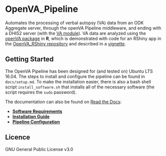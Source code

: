 # OpenVA_Pipeline

Automates the processing of verbal autopsy (VA) data from an ODK Aggregate server, through the openVA Pipeline middleware, 
and ending with a DHIS2 server (with the [VA module](https://github.com/SwissTPH/dhis2_va_draft)). VA data are analyzed
using the [openVA package](https://github.com/richardli/openVA) in **R**, which is demonstrated with code for an RShiny app
in the [OpenVA_RShiny repository](https://github.com/D4H-CRVS/OpenVA-RShiny) and described in a [vignette](https://github.com/D4H-CRVS/OpenVA_RShiny/blob/master/shiny-openVA-vignette.pdf).

## Getting Started

The OpenVA Pipeline has been designed for (and tested on) Ubuntu LTS 16.04.  The steps to install and configure the pipeline
can be found in `docs/setup.md`. To make the installation easier, there is also a bash shell script `install_software.sh` 
that installs all of the necessary software (the script requires the `sudo` password).

The documentation can also be found on [Read the Docs](https://openva-pipeline.readthedocs.io/en/latest/):

- [**Software Requirements**](https://openva-pipeline.readthedocs.io/en/latest/software.html) 
- [**Installation Guide**](https://openva-pipeline.readthedocs.io/en/latest/install.html)
- [**Pipeline Configuration**](https://openva-pipeline.readthedocs.io/en/latest/config.html)

## Licence
GNU General Public License v3.0
